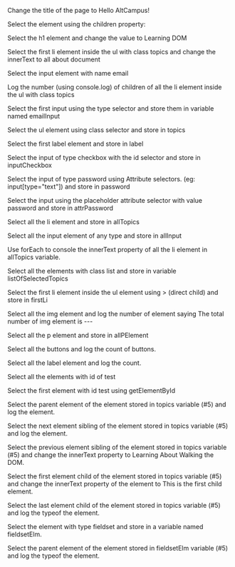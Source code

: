 Change the title of the page to Hello AltCampus!

Select the element using the children property:

Select the h1 element and change the value to Learning DOM

Select the first li element inside the ul with class topics and change the innerText to all about document

Select the input element with name email

Log the number (using console.log) of children of all the li element inside the ul with class topics

Select the first input using the type selector and store them in variable named emailInput

Select the ul element using class selector and store in topics

Select the first label element and store in label

Select the input of type checkbox with the id selector and store in inputCheckbox

Select the input of type password using Attribute selectors. (eg: input[type="text"]) and store in password

Select the input using the placeholder attribute selector with value password and store in attrPassword

Select all the li element and store in allTopics

Select all the input element of any type and store in allInput

Use forEach to console the innerText property of all the li element in allTopics variable.

Select all the elements with class list and store in variable listOfSelectedTopics

Select the first li element inside the ul element using > (direct child) and store in firstLi

Select all the img element and log the number of element saying The total number of img element is ---

Select all the p element and store in allPElement

Select all the buttons and log the count of buttons.

Select all the label element and log the count.

Select all the elements with id of test

Select the first element with id test using getElementById

Select the parent element of the element stored in topics variable (#5) and log the element.

Select the next element sibling of the element stored in topics variable (#5) and log the element.

Select the previous element sibling of the element stored in topics variable (#5) and change the innerText property to Learning About Walking the DOM.

Select the first element child of the element stored in topics variable (#5) and change the innerText property of the element to This is the first child element.

Select the last element child of the element stored in topics variable (#5) and log the typeof the element.

Select the element with type fieldset and store in a variable named fieldsetElm.

Select the parent element of the element stored in fieldsetElm variable (#5) and log the typeof the element.
